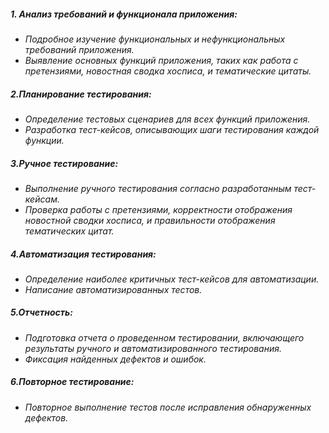  ##### 1. Анализ требований и функционала приложения:
- *Подробное изучение функциональных и нефункциональных требований приложения.*
- *Выявление основных функций приложения, таких как работа с претензиями, новостная сводка хосписа, и тематические цитаты.*

##### 2.Планирование тестирования:
- *Определение тестовых сценариев для всех функций приложения.*
- *Разработка тест-кейсов, описывающих шаги тестирования каждой функции.*

##### 3.Ручное тестирование:
- *Выполнение ручного тестирования согласно разработанным тест-кейсам.*
- *Проверка работы с претензиями, корректности отображения новостной сводки хосписа, и правильности отображения тематических цитат.*

##### 4.Автоматизация тестирования:
- *Определение наиболее критичных тест-кейсов для автоматизации.*
- *Написание автоматизированных тестов.*

##### 5.Отчетность:
- *Подготовка отчета о проведенном тестировании, включающего результаты ручного и автоматизированного тестирования.*
- *Фиксация найденных дефектов и ошибок.*

##### 6.Повторное тестирование:
- *Повторное выполнение тестов после исправления обнаруженных дефектов.*
